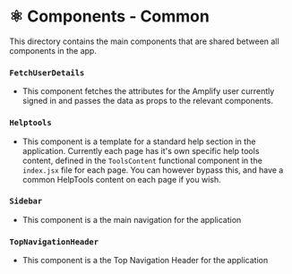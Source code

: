 # ⚛️ Components - Common
This directory contains the main components that are shared between all components in the app.
### `FetchUserDetails`
- This component fetches the attributes for the Amplify user currently signed in and passes the data as props to the relevant components.
### `Helptools`
- This component is a template for a standard help section in the application. Currently each page has it's own specific help tools content, defined in the `ToolsContent` functional component in the `index.jsx` file for each page. You can however bypass this, and have a common HelpTools content on each page if you wish.
### `Sidebar`
- This component is a the main navigation for the application
### `TopNavigationHeader`
- This component is a the Top Navigation Header for the application
